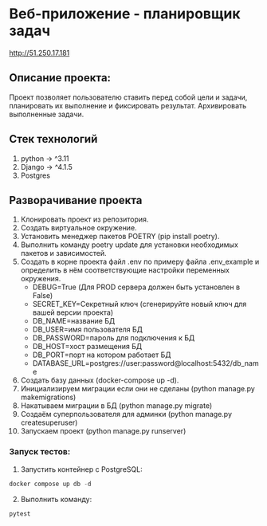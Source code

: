 # Веб-приложение - планировщик задач
http://51.250.17.181
## Описание проекта:
Проект позволяет пользователю ставить перед собой цели и задачи, планировать их выполнение и фиксировать результат. Архивировать выполненные задачи.

## Стек технологий
1. python -> ^3.11
2. Django -> ^4.1.5
3. Postgres

## Разворачивание проекта
1. Клонировать проект из репозитория.
2. Создать виртуальное окружение.
3. Установить менеджер пакетов POETRY (pip install poetry).
4. Выполнить команду poetry update для установки необходимых пакетов и зависимостей.
5. Создать в корне проекта файл .env по примеру файла .env_example и определить в нём соответствующие настройки переменных окружения.
   - DEBUG=True (Для PROD сервера должен быть установлен в False)
   - SECRET_KEY=Секретный ключ (сгенерируйте новый ключ для вашей версии проекта)
   - DB_NAME=название БД
   - DB_USER=имя пользователя БД
   - DB_PASSWORD=пароль для подключения к БД
   - DB_HOST=хост размещения БД
   - DB_PORT=порт на котором работает БД
   - DATABASE_URL=postgres://user:password@localhost:5432/db_name
6. Создать базу данных (docker-compose up -d).
7. Инициализируем миграции если они не сделаны (python manage.py makemigrations)
8. Накатываем миграции в БД (python manage.py migrate)
9. Создаём суперпользователя для админки (python manage.py createsuperuser)
10. Запускаем проект (python manage.py runserver)

### Запуск тестов:

1. Запустить контейнер с PostgreSQL:
```python
docker compose up db -d
```
2. Выполнить команду:
```python
pytest
```
